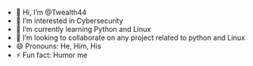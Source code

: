 - 👋 Hi, I’m @Twealth44
- 👀 I’m interested in Cybersecurity 
- 🌱 I’m currently learning Python and Linux
- 💞️ I’m looking to collaborate on any project related to python and Linux
- 😄 Pronouns: He, Him, His
- ⚡ Fun fact: Humor me

<!---
Twealth44/Twealth44 is a ✨ special ✨ repository because its `README.md` (this file) appears on your GitHub profile.
You can click the Preview link to take a look at your changes.
--->
